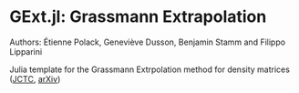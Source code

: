 # GExt.jl: Grassmann Extrapolation

Authors: Étienne Polack, Geneviève Dusson, Benjamin Stamm and Filippo Lipparini

Julia template for the Grassmann Extrpolation method for density matrices ([JCTC](https://doi.org/10.1021/acs.jctc.1c00751), [arXiv](https://arxiv.org/abs/2107.13218))
